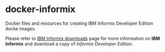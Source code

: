 docker-informix
===============

Docker files and resources for creating IBM Informix Developer Edition docke images.

Please refer to [IBM Informix downloads](http://www-01.ibm.com/software/data/informix/downloads.html)
page for more information on **IBM Informix** and download a copy of *Informix Developer Edition*.

